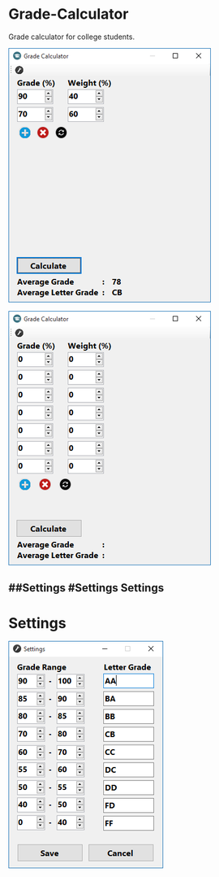 # Grade-Calculator
Grade calculator for college students.

![alt tag](https://github.com/barissaslan/Grade-Calculator/blob/master/Images/pic1.png)

![alt tag](https://github.com/barissaslan/Grade-Calculator/blob/master/Images/pic2.png)

##Settings
#Settings
Settings
-----
Settings
====
![alt tag](https://github.com/barissaslan/Grade-Calculator/blob/master/Images/pic3.png)


